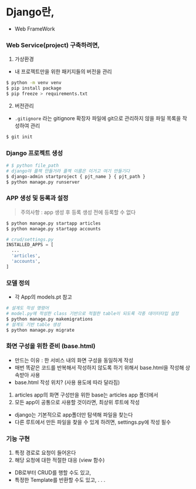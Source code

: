 # Django란,
- Web FrameWork

### Web Service(project) 구축하려면,
1. 가상환경
- 내 프로젝트만을 위한 패키지들의 버전을 관리
```bash
$ python -m venv venv
$ pip install package 
$ pip freeze > requirements.txt
```

2. 버전관리
- `.gitignore` 라는 gitignore 확장자 파일에 git으로 관리하지 않을 파일 목록을 작성하여 관리
```bash
$ git init
```

### Django 프로젝트 생성
```bash
# $ python file_path
# django야 플젝 만들거라 플젝 이름은 이거고 여기 만들기다
$ django-admin startproject { pjt_name } { pjt_path }
$ python manage.py runserver
```

### APP 생성 및 등록과 설정
> 주의사항 : app 생성 후 등록 
> 생성 전에 등록할 수 없다 
```bash
$ python manage.py startapp articles
$ python manage.py startapp accounts
```

```py
# crud/settings.py
INSTALLED_APPS = [
  ...
  'articles',
  'accounts',
]
```

### 모델 정의
- 각 App의 models.pt 참고
```bash
# 설계도 작성 명령어
# model.py에 작성한 class 기반으로 적절한 table이 되도록 각종 데이터타입 설정 
$ python manage.py makemigrations
# 설계도 기반 table 생성
$ python manage.py migrate
```

### 화면 구성을 위한 준비 (base.html)
- 만드는 이유 : 한 서비스 내의 화면 구성을 동일하게 작성
- 매번 똑같은 코드를 반복해서 작성하지 않도록 하기 위해서 base.html을 작성해 상속받아 사용 
- base.html 작성 위치? (사용 용도에 따라 달라짐)
1. articles app의 화면 구성만을 위한 base는 articles app 폴더에서
2. 모든 app이 공통으로 사용할 것이라면, 최상위 루트에 작성
  - django는 기본적으로 app폴더만 탐색해 파일을 찾는다
  - 다른 루트에서 만든 파일을 찾을 수 있게 하려면, settings.py에 작성 필수

### 기능 구현
1. 특정 경로로 요청이 들어온다
2. 해당 요청에 대한 적절한 대응 (view 함수)
  - DB로부터 CRUD를 행할 수도 있고,
  - 특정한 Template를 반환할 수도 있고, . . .